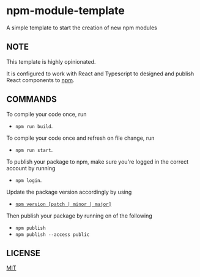 # npm-module-template

A simple template to start the creation of new npm modules

## NOTE

This template is highly opinionated.

It is configured to work with React and Typescript to designed and publish React components to [npm](https://www.npmjs.com/).

## COMMANDS

To compile your code once, run

- `npm run build`.

To compile your code once and refresh on file change, run

- `npm run start`.

To publish your package to npm, make sure you're logged in the correct account by running

- `npm login`.

Update the package version accordingly by using

- [`npm version [patch | minor | major]`](https://docs.npmjs.com/about-semantic-versioning)

Then publish your package by running on of the following

- `npm publish`
- `npm publish --access public`

## LICENSE

[MIT](https://github.com/jeremie-gauthier/npm-module-template/blob/master/LICENSE)
